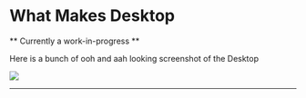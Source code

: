 # What Makes Desktop

** Currently a work-in-progress **

Here is a bunch of ooh and aah looking screenshot of the Desktop

 ![](Screenshots/screenshots.png)

* * *
